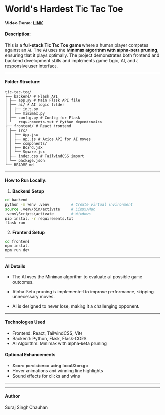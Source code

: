 # World's Hardest Tic Tac Toe
#### Video Demo: [LINK](https://youtu.be/r-eU8WoNe2w)


#### Description:
This is a **full-stack Tic Tac Toe game** where a human player competes against an AI. The AI uses the **Minimax algorithm with alpha-beta pruning**, ensuring that it plays optimally. The project demonstrates both frontend and backend development skills and implements game logic, AI, and a responsive user interface.

---


#### Folder Structure:
```folder
tic-tac-toe/
├── backend/ # Flask API
│ ├── app.py # Main Flask API file
│ ├── ai/ # AI logic folder
│ │ ├── init.py
│ │ └── minimax.py
│ ├── config.py # Config for Flask
│ └── requirements.txt # Python dependencies
├── frontend/ # React frontend
│ ├── src/
│ │ ├── App.jsx
│ │ ├── api.js # Axios API for AI moves
│ │ └── components/
│ │ ├── Board.jsx
│ │ └── Square.jsx
│ ├── index.css # TailwindCSS import
│ └── package.json
└── README.md
```

---


#### How to Run Locally:

1. **Backend Setup**
```bash
cd backend
python -m venv .venv          # Create virtual environment
source .venv/bin/activate     # Linux/Mac
.venv\Scripts\activate        # Windows
pip install -r requirements.txt
flask run
```

2. **Frontend Setup**
```bash
cd frontend
npm install
npm run dev
```


---

#### AI Details
 - The AI uses the Minimax algorithm to evaluate all possible game outcomes.

- Alpha-Beta pruning is implemented to improve performance, skipping unnecessary moves.

- AI is designed to never lose, making it a challenging opponent.

---

#### Technologies Used
- Frontend: React, TailwindCSS, Vite
- Backend: Python, Flask, Flask-CORS
- AI Algorithm: Minimax with alpha-beta pruning

#### Optional Enhancements
- Score persistence using localStorage
- Hover animations and winning line highlights
- Sound effects for clicks and wins

---
---

#### Author
Suraj Singh Chauhan

